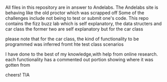 All files in this repository are in answer to Andelabs. The Andelabs site is behaving like the old proctor which was scrapped off
Some of the challenges include not being to test or submit one's code.
This repo contains the fizz buzz lab which is self explanatory, the data structers and car class
the former two are self explanatory but for the car class

please note that for the car class, the kind of functionality to be programmed was inferred fromt hte test class scenarios

I have done to the best of my knowledge,with help from online research.
each functionality has a commented out portion showing where it was gotten from

cheers!
TIA
